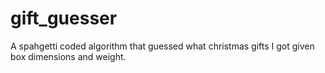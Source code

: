 # gift_guesser
A spahgetti coded algorithm that guessed what christmas gifts I got given box dimensions and weight.
